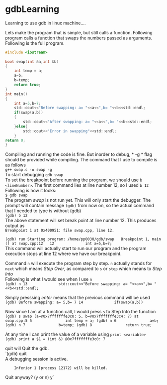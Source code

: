 # gdbLearning

Learning to use gdb in linux machine....  

Lets make the program that is simple, but still calls a function. Following program calls a function that swaps the numbers passed as arguments.  
Following is the full program.  
```c  
#include <iostream>  
  
bool swap(int &a,int &b)  
{  
	int temp = a;  
	a=b;  
	b=temp;  
	return true;  
}  
int main()  
{  
	int a=5,b=7;  
	std::cout<<"Before swapping: a= "<<a<<",b= "<<b<<std::endl;  
	if(swap(a,b))  
	{  
		std::cout<<"After swapping: a= "<<a<<",b= "<<b<<std::endl;  
	}else{  
		std::cout<<"Error in swapping"<<std::endl;  
	}  
return 0;  
}  
```
Compiling and running the code is fine. But inorder to debug, * -g * flag should be provided while compiling. The command that I use to compile is as follows  
`g++ swap.c -o swap -g`  
To start debugging `gdb swap`  
To set the breakpoint before running the program, we should use `b <lineNumber>`. The first command lies at line number 12, so I used `b 12`  
Following is how it looks:  
`$ gdb swap`  
The program *swap* is not run yet. This will only start the debugger. The prompt will contain message `(gdb)` from now on, so the actual command that I needed to type is without (gdb)  
`(gdb) b 12`  
The above statement will set break point at line number 12. This produces output as  
`Breakpoint 1 at 0x400951: file swap.cpp, line 12.`  

`(gdb) run
Starting program: /home/pp0030/gdb/swap  
Breakpoint 1, main () at swap.cpp:12  
12              int a=5,b=7;`      
This command will actually start to run our program and the program execution stops at line 12 where we have our breakpoint.  
  
Command `n` will execute the program step by step. `n` actually stands for `next` which means *Step Over*, as compared to `s` or `step` which means to *Step Into*   
Following is what I would see when I use `n`  
`(gdb) n
13              std::cout<<"Before swapping: a= "<<a<<",b= "<<b<<std::endl;`  
  
Simply presssing *enter* means that the previous command will be used  
`(gdb)
Before swapping: a= 5,b= 7
14              if(swap(a,b))`  
  
Now since I am at a function call, I would press `s` to Step Into the function  
`(gdb) s
swap (a=@0x7fffffffe3c0: 5, b=@0x7fffffffe3c4: 7) at swap.cpp:5
5               int temp = a;
(gdb) n
6               a=b;
(gdb) n
7               b=temp;
(gdb)
8               return true;`  
  
At any time I can print the value of a variable using `print <variable>`  
`(gdb) print a
$1 = (int &) @0x7fffffffe3c0: 7`  
  
quit will Quit the gdb.    
`(gdb) quit  
A debugging session is active.  
  
        Inferior 1 [process 12172] will be killed.  
  
Quit anyway? (y or n) y`  